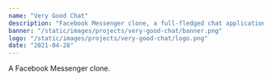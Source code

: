 ```yaml
---
name: "Very Good Chat"
description: "Facebook Messenger clone, a full-fledged chat application with all the main features: authentication, profiles, friends, real-time chat... Built with react and GraphQL"
banner: "/static/images/projects/very-good-chat/banner.png"
logo: "/static/images/projects/very-good-chat/logo.png"
date: "2021-04-28"
---
```


A Facebook Messenger clone.